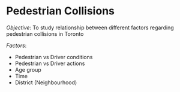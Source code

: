 # Pedestrian Collisions

*Objective*: To study relationship between different factors regarding pedestrian collisions in Toronto


*Factors*:

- Pedestrian vs Driver conditions
- Pedestrian vs Driver actions
- Age group
- Time
- District (Neighbourhood)
